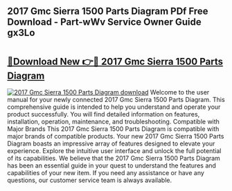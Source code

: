 ## 2017 Gmc Sierra 1500 Parts Diagram PDf Free Download - Part-wWv Service Owner Guide gx3Lo

# <h2><a href="http://dfh7hw.blite.top/?on=2017+Gmc+Sierra+1500+Parts+Diagram">🔗Download New 👉🔴 2017 Gmc Sierra 1500 Parts Diagram</a></h2>

[![2017 Gmc Sierra 1500 Parts Diagram download](https://i.imgur.com/lujVjoI.png)](http://dfh7hw.blite.top/?on=2017+Gmc+Sierra+1500+Parts+Diagram)
Welcome to the user manual for your newly connected 2017 Gmc Sierra 1500 Parts Diagram. This comprehensive guide is intended to help you understand and operate your product successfully. You will find detailed information on features, installation, operation, maintenance, and troubleshooting. Compatible with Major Brands This 2017 Gmc Sierra 1500 Parts Diagram is compatible with major brands of compatible products. Your new 2017 Gmc Sierra 1500 Parts Diagram boasts an impressive array of features designed to elevate your experience. Explore the intuitive user interface and unlock the full potential of its capabilities. We believe that the 2017 Gmc Sierra 1500 Parts Diagram has been an essential guide in your quest to understand the features and capabilities of your new item. If you need any assistance or have any questions, our customer service team is always available.
